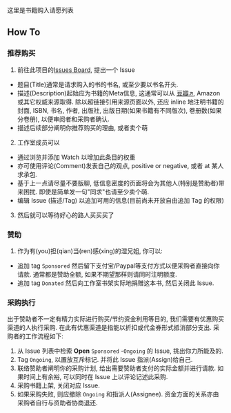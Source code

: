 这里是书籍购入请愿列表

## How To

### 推荐购买

1. 前往此项目的[Issues Board](https://github.com/scau-sidc/genius-tax/issues), 提出一个 Issue
  * 题目(Title)通常是请求购入的书的书名, 或至少要以书名开头.
  * 描述(Description)起始应为书籍的Meta信息, 这通常可以从 [豆瓣↗](https://book.douban.com/search), Amazon 或其它权威来源取得. 除以超链接引用来源页面以外, 还应 inline 地注明书籍的 封面, ISBN, 书名, 作者, 出版社, 出版日期(如果书籍有不同版次), 卷册数(如果分卷册), 以便审阅者和采购者确认.
  * 描述后续部分阐明你推荐购买的理由, 或者卖个萌
2. 工作室成员可以
  * 通过浏览并添加 Watch 以增加此条目的权重
  * 亦可使用评论(Comment)发表自己的观点, positive or negative, 或者 at 某人求承包.
  * 基于上一点请尽量不要版聊, 低信息密度的页面将会为其他人(特别是赞助者)带来困扰. 即使是简单发一句"同求"也请至少卖个萌.
  * 编辑 Issue (描述/Tag) 以追加可用的信息(目前尚未开放自由追加 Tag 的权限)
3. 然后就可以等待好心的路人买买买了
  
### 赞助

1. 作为有(you)担(qian)当(ren)感(xing)的湿兄姐, 你可以:
  * 追加 tag `Sponsored` 然后留下支付宝/Paypal等支付方式以便采购者直接向你请款. 通常都是赞助全额, 如果不期望那样则请同时注明额度.
  * 追加 tag `Donated` 然后向工作室书架实际地捐赠这本书, 然后关闭此 Issue.
  
### 采购执行

出于赞助者不一定有精力实际进行购买/节约资金利用等目的, 我们需要有优惠购买渠道的人执行采购. 在此有优惠渠道是指能以折扣或代金券形式抵消部分支出. 采购者的工作流程如下:

1. 从 Issue 列表中检索 **Open** `Sponsored` -`Ongoing` 的 Issue, 挑出你力所能及的.
2. Tag `Ongoing`, 以置放互斥标记. 并将此 Issue 指派(Assign)给自己.
3. 联络赞助者阐明你的采购计划, 给出需要赞助者支付的实际金额并进行请款. 如果时间上有余裕, 可以同时在 Issue 上以评论记述此采购.
4. 采购书籍上架, 关闭对应 Issue.
5. 如果采购失败, 则应撤除 `Ongoing` 和指派人(Assignee). 资金方面的关系亦由采购者自行与资助者协商退还.
